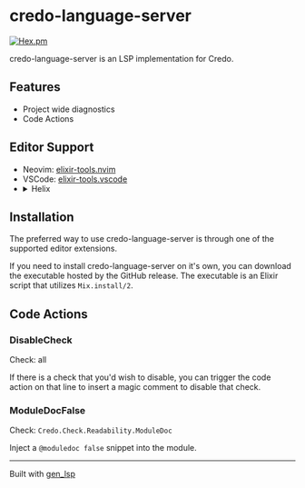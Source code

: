 # credo-language-server

[![Hex.pm](https://img.shields.io/hexpm/v/credo_language_server)](https://hex.pm/packages/credo_language_server)

credo-language-server is an LSP implementation for Credo.

## Features

* Project wide diagnostics
* Code Actions

## Editor Support

<ul>
<li>
Neovim: <a href="https://github.com/elixir-tools/elixir-tools.nvim">elixir-tools.nvim</a>
</li>
<li>
VSCode: <a href="https://github.com/elixir-tools/elixir-tools.vscode">elixir-tools.vscode</a>
</li>

<li>
<details>
<summary>Helix</summary>

Here is an example configuration for `languages.toml`

```toml
[[language]]
name = "elixir"
scope = "source.elixir"
injection-regex = "elixir"
file-types = ["ex", "exs"]
roots = ["mix.exs"]
auto-format = false
diagnostic-severity = "Hint"
comment-token = "#"
indent = {tab-width = 2, unit = " "}
language-servers = ["elixir-ls", "credo"]

[language-server.elixir-ls]
command = "elixir-ls"
config = { elixirLS.dialyzerEnabled = true }

[language-server.credo]
command = "/path/to/executable/credo-language-server"
args = ["--stdio=true", "--port=999"]
```

</details>
</li>
</ul>

## Installation

The preferred way to use credo-language-server is through one of the supported editor extensions.

If you need to install credo-language-server on it's own, you can download the executable hosted by the GitHub release. The executable is an Elixir script that utilizes `Mix.install/2`.

## Code Actions

### DisableCheck

Check: all

If there is a check that you'd wish to disable, you can trigger the code action on that line to insert a magic comment to disable that check.

### ModuleDocFalse

Check: `Credo.Check.Readability.ModuleDoc`

Inject a `@moduledoc false` snippet into the module.

---

Built with [gen_lsp](https://github.com/mhanberg/gen_lsp)
